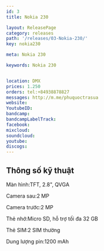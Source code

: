 ```yaml
---
id: 3
title: Nokia 230 

layout: ReleasePage
category: releases
path: '/releases/03-Nokia-230/'
key: nokia230

meta: Nokia 230 

keywords: Nokia 230 


location: DMX
prices: 1.250
orders: tel:+84938878827
messages: http://m.me/phuquoctrasua
website: 
YoutubeID: 
bandcamp: 
bandcampLabelTrack: 
facebook: 
mixcloud: 
soundcloud: 
youtube: 
discogs: 
---
```



## Thông số kỹ thuật


Màn hình:TFT, 2.8", QVGA

Camera sau:2 MP

Camera trước:2 MP

Thẻ nhớ:Micro SD, hỗ trợ tối đa 32 GB

Thẻ SIM:2 SIM thường

Dung lượng pin:1200 mAh